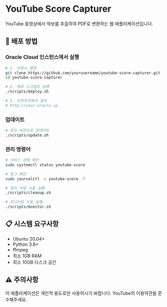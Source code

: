 # YouTube Score Capturer

YouTube 동영상에서 악보를 추출하여 PDF로 변환하는 웹 애플리케이션입니다.

## 🚀 배포 방법

### Oracle Cloud 인스턴스에서 실행

```bash
# 1. 저장소 클론
git clone https://github.com/yourusername/youtube-score-capturer.git
cd youtube-score-capturer

# 2. 배포 스크립트 실행
./scripts/deploy.sh

# 3. 브라우저에서 접속
# http://your-oracle-ip
```

### 업데이트

```bash
# 최신 버전으로 업데이트
./scripts/update.sh
```

### 관리 명령어

```bash
# 서비스 상태 확인
sudo systemctl status youtube-score

# 로그 확인
sudo journalctl -u youtube-score -f

# 정리 작업 수동 실행
./scripts/cleanup.sh

# 모니터링 수동 실행
./scripts/monitor.sh
```

## 📋 시스템 요구사항

- Ubuntu 20.04+
- Python 3.8+
- ffmpeg
- 최소 1GB RAM
- 최소 10GB 디스크 공간

## ⚠️ 주의사항

이 애플리케이션은 개인적 용도로만 사용하시기 바랍니다.
YouTube의 이용약관을 준수해주세요.
